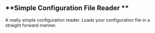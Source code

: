 ## **Simple Configuration File Reader ** ##
A really simple configuration reader. Loads your configuration file in a straight forward manner.